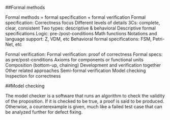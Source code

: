 ##Formal methods

Formal methods = formal specification + formal verification
Formal specification:
  Correctness focus
  Different levels of details
  3Cs: complete, clear, consistent
  Two types: descriptive & behavioral
Descriptive formal specifications
  Logic: pre-/post-conditions
  Math functions
  Notations and language support: Z, VDM, etc
Behavioral formal specifications: FSM, Petri-Net, etc

Formal verification:
Formal verification: proof of correctness
  Formal specs: as pre/post-conditions
  Axioms for components or functional units
  Composition (bottom-up, chaining)
  Development and verification together
Other related approaches
  Semi-formal verification
  Model checking
  Inspection for correctness
  
##Model checking

The model checker is a software that runs an algorithm to check the validity of the proposition. If it is checked to be true, a proof is said to be produced. Otherwise, a counterexample is given, much like a failed test case that can be analyzed further for defect fixing.


